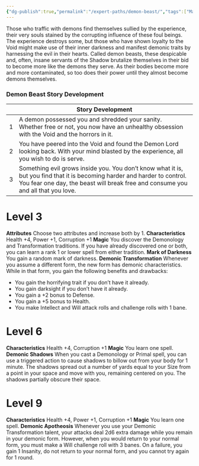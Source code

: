 ```yaml
---
{"dg-publish":true,"permalink":"/expert-paths/demon-beast/","tags":["Magic"]}
---
```


Those who traffic with demons find themselves sullied by the experience, their very souls stained by the corrupting influence of these foul beings. The experience destroys some, but those who have shown loyalty to the Void might make use of their inner darkness and manifest demonic traits by harnessing the evil in their hearts. Called demon beasts, these despicable and, often, insane servants of the Shadow brutalize themselves in their bid to become more like the demons they serve. As their bodies become more and more contaminated, so too does their power until they almost become demons themselves.
### Demon Beast Story Development

|     | Story Development                                                                                                                                                                                             |
| --- | ------------------------------------------------------------------------------------------------------------------------------------------------------------------------------------------------------------- |
| 1   | A demon possessed you and shredded your sanity.<br>Whether free or not, you now have an unhealthy obsession with the Void and the horrors in it.                                                              |
| 2   | You have peered into the Void and found the Demon Lord looking back. With your mind blasted by the experience, all you wish to do is serve.                                                                   |
| 3   | Something evil grows inside you. You don’t know what it is, but you find that it is becoming harder and harder to control. You fear one day, the beast will break free and consume you and all that you love. |
# Level 3
**Attributes** Choose two attributes and increase both by 1.
**Characteristics** Health +4, Power +1, Corruption +1
**Magic** You discover the Demonology and Transformation traditions. If you have already discovered one or both, you can learn a rank 1 or lower spell from either tradition.
**Mark of Darkness** You gain a random mark of darkness.
**Demonic Transformation** Whenever you assume a different form, the new form has demonic characteristics. While in that form, you gain the following benefits and drawbacks:
- You gain the horrifying trait if you don’t have it already.
- You gain darksight if you don’t have it already.
- You gain a +2 bonus to Defense.
- You gain a +5 bonus to Health.
- You make Intellect and Will attack rolls and challenge rolls with 1 bane.
# Level 6
**Characteristics** Health +4, Corruption +1
**Magic** You learn one spell.
**Demonic Shadows** When you cast a Demonology or Primal spell, you can use a triggered action to cause shadows to billow out from your body for 1 minute. The shadows spread out a number of yards equal to your Size from a point in your space and move with you, remaining centered on you. The shadows partially obscure their space.
# Level 9
**Characteristics** Health +4, Power +1, Corruption +1
**Magic** You learn one spell.
**Demonic Apotheosis** Whenever you use your Demonic Transformation talent, your attacks deal 2d6 extra damage while you remain in your demonic form.
However, when you would return to your normal form, you must make a Will challenge roll with 3 banes. On a failure, you gain 1 Insanity, do not return to your normal form, and you cannot try again for 1 round.